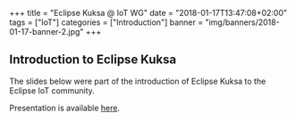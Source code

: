 +++
title = "Eclipse Kuksa @ IoT WG"
date = "2018-01-17T13:47:08+02:00"
tags = ["IoT"]
categories = ["Introduction"]
banner = "img/banners/2018-01-17-banner-2.jpg"
+++


## Introduction to Eclipse Kuksa

The slides below were part of the introduction of Eclipse Kuksa to the Eclipse IoT community.

Presentation is available [here](https://owncloud.idial.institute/s/WPtAYX6r8weKgWT).
